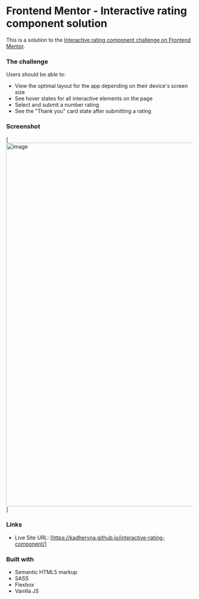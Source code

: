 # Frontend Mentor - Interactive rating component solution

This is a solution to the [Interactive rating component challenge on Frontend Mentor](https://www.frontendmentor.io/challenges/interactive-rating-component-koxpeBUmI).

### The challenge

Users should be able to:

- View the optimal layout for the app depending on their device's screen size
- See hover states for all interactive elements on the page
- Select and submit a number rating
- See the "Thank you" card state after submitting a rating

### Screenshot

[<img width="982" alt="image" src="https://user-images.githubusercontent.com/72280779/165379453-48064176-ff86-49ba-b350-4d1456bc94ea.png">
]

### Links

- Live Site URL: [https://kadheryna.github.io/interactive-rating-component/]

### Built with

- Semantic HTML5 markup
- SASS
- Flexbox
- Vanilla JS
